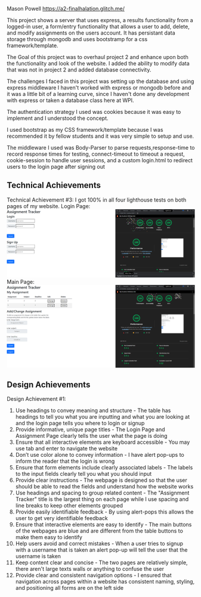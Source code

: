 Mason Powell https://a2-finalhalation.glitch.me/

This project shows 
a server that uses express, a results functionality from a logged-in user, a form/entry functionality that allows a user to add, delete, and modify assignments on the users account.
It has persistant data storage through mongodb and uses bootstramp for a css framework/template.

The Goal of this project was to overhaul project 2 and enhance upon both the functionality and look of the website. I added the ability to modify data that was not in project 2
and added database connectivity.

The challenges I faced in this project was setting up the database and using express middleware I haven't worked with express or mongodb before and it was a little bit of a learning curve,
since I haven't done any development with express or taken a database class here at WPI.

The authentication strategy I used was cookies because it was easy to implement and I understood the concept.

I used bootstrap as my CSS framework/template because I was recommended it by fellow students and it was very simple to setup and use. 

The middleware I used was Body-Parser to parse requests,response-time to record response times for testing, connect-timeout to timeout a request, cookie-session to handle user sessions,  and a custom login.html to redirect users to the login page after signing out
## Technical Achievements
Technical Achievement #3: I got 100% in all four lighthouse tests on both pages of my website.
Login Page:
![img.png](img.png)
Main Page:
![img_1.png](img_1.png)



## Design Achievements
Design Achievement #1:
1. Use headings to convey meaning and structure - The table has headings to tell you what you are inputting and what you are looking at and the login page tells you where to login or signup
2. Provide informative, unique page titles - The Login Page and Assignment Page clearly tells the user what the page is doing
3. Ensure that all interactive elements are keyboard accessible - You may use tab and enter to navigate the website
4. Don’t use color alone to convey information - I have alert pop-ups to inform the reader that the login is wrong 
5. Ensure that form elements include clearly associated labels - The labels to the input fields clearly tell you what you should input
6. Provide clear instructions - The webpage is designed so that the user should be able to read the fields and understand how the website works
7. Use headings and spacing to group related content - The "Assignment Tracker" title is the largest thing on each page while I use spacing and line breaks to keep other elements grouped
8. Provide easily identifiable feedback - By using alert-pops this allows the user to get very identifiable feedback
9. Ensure that interactive elements are easy to identify - The main buttons of the webpages are blue and are different from the table buttons to make them easy to identify 
10. Help users avoid and correct mistakes - When a user tries to signup with a username that is taken an alert pop-up will tell the user that the username is taken
11. Keep content clear and concise - The two pages are relatively simple, there aren't large texts walls or anything to confuse the user
12. Provide clear and consistent navigation options - I ensured that navigation across pages within a website has consistent naming, styling, and positioning all forms are on the left side 
